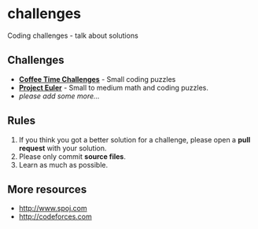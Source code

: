 challenges
==========

Coding challenges - talk about solutions

## Challenges

* [**Coffee Time Challenges**](http://www.datagenetics.com/blog/june22014/index.html) - Small coding puzzles
* [**Project Euler**](https://projecteuler.net/) - Small to medium math and coding puzzles. 
* *please add some more...*

## Rules

1. If you think you got a better solution for a challenge, please open a **pull request** with your solution.
2. Please only commit **source files**.
3. Learn as much as possible.

## More resources

* http://www.spoj.com
* http://codeforces.com
